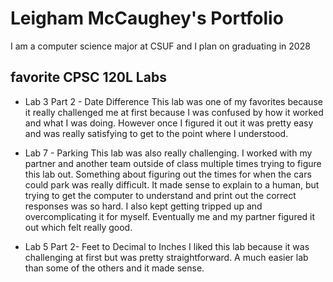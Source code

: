 # Leigham McCaughey's Portfolio

I am a computer science major at CSUF and I plan on graduating in 2028

## favorite CPSC 120L Labs

- Lab 3 Part 2 - Date Difference
	This lab was one of my favorites because it really challenged me at first because I was confused by how it worked and what I was doing. However once I figured it out it was pretty easy and was really satisfying to get to the point where I understood.

- Lab 7 - Parking
	This lab was also really challenging. I worked with my partner and another team outside of class multiple times trying to figure this lab out. Something about figuring out the times for when the cars could park was really difficult. It made sense to explain to a human, but trying to get the computer to understand and print out the correct responses was so hard. I also kept getting tripped up and overcomplicating it for myself. Eventually me and my partner figured it out which felt really good.

- Lab 5 Part 2- Feet to Decimal to Inches
	I liked this lab because it was challenging at first but was pretty straightforward. A much easier lab than some of the others and it made sense.

